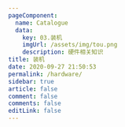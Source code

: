 ```yaml
---
pageComponent: 
  name: Catalogue
  data: 
    key: 03.装机
    imgUrl: /assets/img/tou.png
    description: 硬件相关知识
title: 装机
date: 2020-09-27 21:50:53
permalink: /hardware/
sidebar: true
article: false
comment: false
comments: false 
editLink: false
---
```

